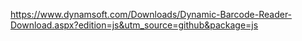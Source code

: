 https://www.dynamsoft.com/Downloads/Dynamic-Barcode-Reader-Download.aspx?edition=js&utm_source=github&package=js